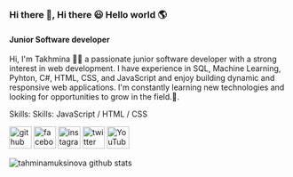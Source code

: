 ### Hi there 👋, Hi there 😃 Hello world 🌎
#### Junior Software developer 
Hi, I'm Takhmina 👋🏻
 a passionate junior software developer with a strong interest in web development. I have experience in SQL, Machine Learning, Pyhton, C#,  HTML, CSS, and JavaScript and enjoy building dynamic and responsive web applications. I'm constantly learning new technologies and looking for opportunities to grow in the field.🦾.

Skills: Skills: JavaScript / HTML / CSS



[<img src='https://cdn.jsdelivr.net/npm/simple-icons@3.0.1/icons/github.svg' alt='github' height='40'>](https://github.com/tahminamuksinova)  [<img src='https://cdn.jsdelivr.net/npm/simple-icons@3.0.1/icons/facebook.svg' alt='facebook' height='40'>](https://www.facebook.com/TakhminaVictory)  [<img src='https://cdn.jsdelivr.net/npm/simple-icons@3.0.1/icons/instagram.svg' alt='instagram' height='40'>](https://www.instagram.com/takhmina5/)  [<img src='https://cdn.jsdelivr.net/npm/simple-icons@3.0.1/icons/twitter.svg' alt='twitter' height='40'>](https://twitter.com/Takhmina1515)  [<img src='https://cdn.jsdelivr.net/npm/simple-icons@3.0.1/icons/youtube.svg' alt='YouTube' height='40'>](https://www.youtube.com/channel/TakhminaMuksinova)  

![tahminamuksinova github stats](https://github-readme-stats.vercel.app/api?username=tahminamuksinova&show_icons=true&hide_border=true)





